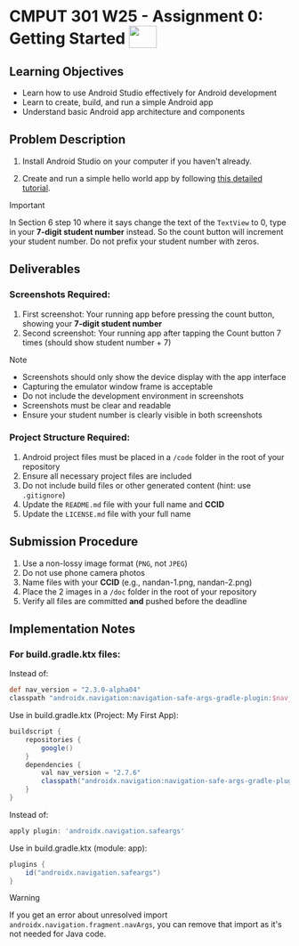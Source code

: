 # CMPUT 301 W25 - Assignment 0: Getting Started [<img src="https://i.ibb.co/N1c9YKQ/1203148854653100042.png" width="50" height="40" style="vertical-align: bottom"/>](https://i.ibb.co/N1c9YKQ/1203148854653100042.png)

## Learning Objectives

- Learn how to use Android Studio effectively for Android development
- Learn to create, build, and run a simple Android app
- Understand basic Android app architecture and components

## Problem Description

1. Install Android Studio on your computer if you haven't already.

2. Create and run a simple hello world app by following [this detailed tutorial](https://docs.google.com/document/d/1xFcRrNIeQ6Y5HUTQg7nbna9SAwBA1G-D4TIFICZ2NCo).

> [!IMPORTANT]
> In Section 6 step 10 where it says change the text of the `TextView` to 0, type in your **7-digit student number** instead. So the count button will increment your student number. Do not prefix your student number with zeros.

## Deliverables

### Screenshots Required:

1. First screenshot: Your running app before pressing the count button, showing your **7-digit student number**
2. Second screenshot: Your running app after tapping the Count button 7 times (should show student number + 7)

> [!NOTE]
>
> - Screenshots should only show the device display with the app interface
> - Capturing the emulator window frame is acceptable
> - Do not include the development environment in screenshots
> - Screenshots must be clear and readable
> - Ensure your student number is clearly visible in both screenshots

### Project Structure Required:

1. Android project files must be placed in a `/code` folder in the root of your repository
2. Ensure all necessary project files are included
3. Do not include build files or other generated content (hint: use `.gitignore`)
4. Update the `README.md` file with your full name and **CCID**
5. Update the `LICENSE.md` file with your full name

## Submission Procedure

1. Use a non-lossy image format (`PNG`, not `JPEG`)
2. Do not use phone camera photos
3. Name files with your **CCID** (e.g., nandan-1.png, nandan-2.png)
4. Place the 2 images in a `/doc` folder in the root of your repository
5. Verify all files are committed **and** pushed before the deadline

## Implementation Notes

### For build.gradle.ktx files:

Instead of:

```gradle
def nav_version = "2.3.0-alpha04"
classpath "androidx.navigation:navigation-safe-args-gradle-plugin:$nav_version"
```

Use in build.gradle.ktx (Project: My First App):

```gradle
buildscript {
    repositories {
        google()
    }
    dependencies {
        val nav_version = "2.7.6"
        classpath("androidx.navigation:navigation-safe-args-gradle-plugin:$nav_version")
    }
}
```

Instead of:

```gradle
apply plugin: 'androidx.navigation.safeargs'
```

Use in build.gradle.ktx (module: app):

```gradle
plugins {
    id("androidx.navigation.safeargs")
}
```

> [!WARNING]
> If you get an error about unresolved import `androidx.navigation.fragment.navArgs`, you can remove that import as it's not needed for Java code.

